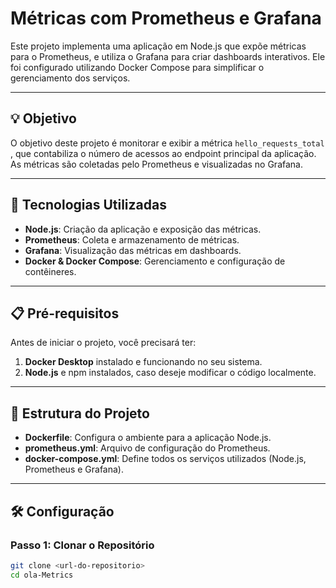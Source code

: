 # Métricas com Prometheus e Grafana

Este projeto implementa uma aplicação em Node.js que expõe métricas para o Prometheus, e utiliza o Grafana para criar dashboards interativos.
Ele foi configurado utilizando Docker Compose para simplificar o gerenciamento dos serviços.

---

## 💡 **Objetivo**

O objetivo deste projeto é monitorar e exibir a métrica `hello_requests_total
`, que contabiliza o número de acessos ao endpoint principal da aplicação. As métricas são coletadas pelo Prometheus e visualizadas no Grafana.

---

## 🚀 **Tecnologias Utilizadas**

- **Node.js**: Criação da aplicação e exposição das métricas.
- **Prometheus**: Coleta e armazenamento de métricas.
- **Grafana**: Visualização das métricas em dashboards.
- **Docker & Docker Compose**: Gerenciamento e configuração de contêineres.

---

## 📋 **Pré-requisitos**

Antes de iniciar o projeto, você precisará ter:

1. **Docker Desktop** instalado e funcionando no seu sistema.
2. **Node.js** e npm instalados, caso deseje modificar o código localmente.

---

## 📂 **Estrutura do Projeto**

- **Dockerfile**: Configura o ambiente para a aplicação Node.js.
- **prometheus.yml**: Arquivo de configuração do Prometheus.
- **docker-compose.yml**: Define todos os serviços utilizados (Node.js, Prometheus e Grafana).

---

## 🛠️ **Configuração**

### Passo 1: Clonar o Repositório
```bash
git clone <url-do-repositorio>
cd ola-Metrics
